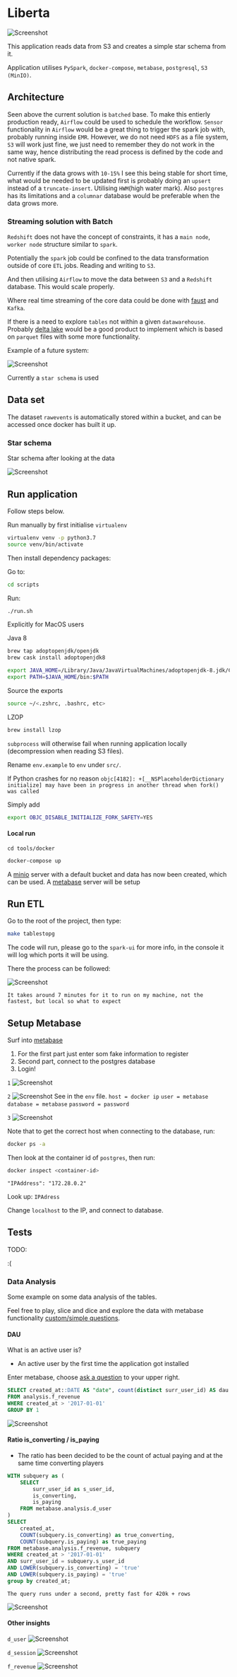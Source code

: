 # Liberta

![Screenshot](/img/libertaoverview.png)

This application reads data from S3 and creates a simple star schema from it.

Application utilises `PySpark`, `docker-compose`, `metabase`, `postgresql`, `S3 (MinIO)`.

## Architecture

Seen above the current solution is `batched` base. To make this entierly production ready, `Airflow` could be used
to schedule the workflow. `Sensor` functionality in `Airflow` would be a great thing to trigger the spark job with, 
probably running inside `EMR`. However, we do not need `HDFS` as a file system, `S3` will work just fine,
we just need to remember they do not work in the same way, hence distributing the read process is defined by the code and 
not native spark.

Currently if the data grows with `10-15%` I see this being stable for short time, what would be needed to be updated
first is probably doing an `upsert` instead of a `truncate-insert`. Utilising `HWM`(high water mark).
Also `postgres` has its limitations and a `columnar` database would be preferable when the data grows more.

### Streaming solution with Batch

`Redshift` does not have the concept of constraints, it has a `main node`, `worker node` structure similar to `spark`.

Potentially the `spark` job could be confined to the data transformation outside of core `ETL` jobs. Reading and writing to `S3`.

And then utilising `Airflow` to move the data between `S3` and a `Redshift` database. This would scale properly.

Where real time streaming of the core data could be done with [faust](https://faust.readthedocs.io/en/latest/) and `Kafka`.

If there is a need to explore `tables` not within a given `datawarehouse`. Probably [delta lake](https://delta.io/) 
would be a good product to implement which is based on `parquet` files with some more functionality.

Example of a future system:

![Screenshot](/img/propersystem.png)


Currently a `star schema` is used 
## Data set

The dataset `rawevents` is automatically stored within a bucket, and can be accessed once docker has built it up.

### Star schema

Star schema after looking at the data

![Screenshot](/img/starschema.png)

## Run application

Follow steps below.

Run manually by first initialise `virtualenv`  

```bash
virtualenv venv -p python3.7
source venv/bin/activate
```

Then install dependency packages:

Go to:
```bash
cd scripts
```
Run:
```bash
./run.sh
```

Explicitly for MacOS users

Java 8

```bash
brew tap adoptopenjdk/openjdk
brew cask install adoptopenjdk8
```
```bash
export JAVA_HOME=/Library/Java/JavaVirtualMachines/adoptopenjdk-8.jdk/Contents/Home/jre/bin
export PATH=$JAVA_HOME/bin:$PATH
```

Source the exports
```bash
source ~/<.zshrc, .bashrc, etc>
```
LZOP
```bash
brew install lzop
```

`subprocess` will otherwise fail when running application locally (decompression when reading S3 files).

Rename `env.example` to `env` under `src/`.

If Python crashes for no reason
`objc[4182]: +[__NSPlaceholderDictionary initialize] may have been in progress in another thread when fork() was called`

Simply add
```bash
export OBJC_DISABLE_INITIALIZE_FORK_SAFETY=YES
```

#### Local run

`cd tools/docker`

```bash
docker-compose up
```

A [minio](http://127.0.0.1:9000/minio/rawdata/) server with a default bucket and data has now been created, which can be used.
A [metabase](http://localhost:3000) server will be setup

## Run ETL

Go to the root of the project, then type:

```bash
make tablestopg
```

The code will run, please go to the `spark-ui` for more info, in the console it will log which ports it will be using.

There the process can be followed:

![Screenshot](/img/spark-ui-progress2.png)

`It takes around 7 minutes for it to run on my machine, not the fastest, but local so what to expect`

## Setup Metabase

Surf into [metabase](http://localhost:3000)

1) For the first part just enter som fake information to register
2) Second part, connect to the postgres database
3) Login!

`1`
![Screenshot](/img/signup.png)

`2`
![Screenshot](/img/enterstuff.png)
See in the `env` file.
`host = docker ip` 
`user = metabase`
`database = metabase`
`password = password`

`3`
![Screenshot](/img/getinmetabase.png)

Note that to get the correct host when connecting to the database, run:

```bash
docker ps -a
```

Then look at the container id of `postgres`, then run:

```bash
docker inspect <container-id>
```

`"IPAddress": "172.28.0.2"`

Look up: `IPAdress`

Change `localhost` to the IP, and connect to database.

## Tests

TODO:

:(

### Data Analysis

Some example on some data analysis of the tables.

Feel free to play, slice and dice and explore the data with metabase functionality [custom/simple questions](https://www.metabase.com/docs/latest/users-guide/custom-questions.html).

#### DAU

What is an active user is?

- An active user by the first time the application got installed

Enter metabase, choose [ask a question](https://metabase.com/docs/v0.12.0/users-guide/03-asking-questions.html) to your upper right.

```sql
SELECT created_at::DATE AS "date", count(distinct surr_user_id) AS dau          	
FROM analysis.f_revenue
WHERE created_at > '2017-01-01'
GROUP BY 1
```
![Screenshot](/img/dau.png)

#### Ratio is_converting / is_paying

- The ratio has been decided to be the count of actual paying and at the same time converting players

```sql
WITH subquery as (
    SELECT
        surr_user_id as s_user_id,
        is_converting,
        is_paying
    FROM metabase.analysis.d_user
)
SELECT
    created_at,
    COUNT(subquery.is_converting) as true_converting,
    COUNT(subquery.is_paying) as true_paying
FROM metabase.analysis.f_revenue, subquery
WHERE created_at > '2017-01-01'
AND surr_user_id = subquery.s_user_id
AND LOWER(subquery.is_converting) = 'true'
AND LOWER(subquery.is_paying) = 'true'
group by created_at;
```

`The query runs under a second, pretty fast for 420k + rows`

![Screenshot](/img/is_converting_is_paying2.png)

#### Other insights

`d_user`
![Screenshot](/img/d_user.png)

`d_session`
![Screenshot](/img/d_session.png)

`f_revenue`
![Screenshot](/img/f_revenue.png)